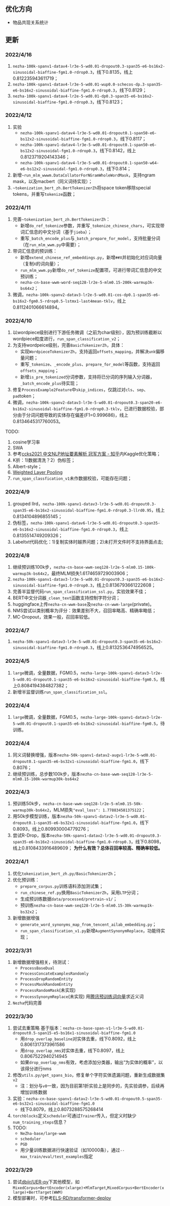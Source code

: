 ## 优化方向

- 物品共现关系统计

## 更新

### 2022/4/16
1. `nezha-100k-spanv1-datav4-lr3e-5-wd0.01-dropout0.3-span35-e6-bs16x2-sinusoidal-biaffine-fgm1.0-rdrop0.3`，线下0.8135，线上 0.812235943611719；
2. `nezha-100k-spanv1-datav4-lr3e-5-wd0.01-wup0.0-schecos-dp.3-span35-e6-bs16x2-sinusoidal-biaffine-fgm1.0-rdrop0.3`，线下0.8129；
3. `nezha-100k-spanv1-datav4-lr2e-5-wd0.01-dp0.3-span35-e6-bs16x2-sinusoidal-biaffine-fgm1.0-rdrop0.3`，线下0.8123；

### 2022/4/12
1. 实验
   - `nezha-100k-spanv1-datav4-lr3e-5-wd0.01-dropout0.1-span50-e6-bs12x2-sinusoidal-biaffine-fgm1.0-rdrop0.3`，线下0.8117；
   - `nezha-100k-spanv1-datav4-lr3e-5-wd0.01-dropout0.1-span50-e6-bs12x2-sinusoidal-fgm1.0-rdrop0.3`，线下0.8142，线上0.8123719204143346；
   - `nezha-100k-spanv1-datav4-lr3e-5-wd0.01-dropout0.1-span50-w64-e6-bs12x2-sinusoidal-fgm1.0-rdrop0.3`，线下0.814；
2. 新增`~run_mlm_wwwm.DataCollatorForNGramWholeWordMask`，支持ngram mask，以及macbert（同义词待实现）；
3. `~tokenization_bert_zh.BertTokenizerZh`将space token移除special tokens，并重写`tokenize`函数；

### 2022/4/11
1. 完善`~tokenization_bert_zh.BertTokenizerZh`：
   - 新增`do_ref_tokenize`参数，并重写`_tokenize_chinese_chars`，可实现带词汇信息的中文分词（基于`jieba`）；
   - 重写`_batch_encode_plus`与`_batch_prepare_for_model`，支持批量分词（在`run_mlm_wwm.py`中需要）；
2. 带词汇信息的预训练：
   - 新增`extend_chinese_ref_embeddings.py`，新增`##X`并初始化对应词向量（复制`X`的词向量）；
   - `run_mlm_wwm.py`新增`do_ref_tokenize`配置项，可进行带词汇信息的中文预训练；
   - `nezha-cn-base-wwm-word-seq128-lr2e-5-mlm0.15-200k-warmup3k-bs64x2`；
3. 微调，`nezha-100k-spanv2-datav3-lr2e-5-wd0.01-cos-dp0.1-span35-e6-bs16x2-fgm0.5-rdrop0.5-lstmx1-last4mean-tklv`，线上0.8112401066614894。

### 2022/4/10
1. 以wordpiece级别进行下游任务微调（之前为char级别），因为预训练截断以wordpiece粒度进行，`run_span_classification_v2`；
2. 为支持wordpeice级别，完善`BasicTokenizerZh`，具体：
   - 实现`WordpieceTokenizerZh`，支持返回`offsets_mapping`，并解决`unk`偏移量问题；
   - 重写`_tokenize`、`_encode_plus`、`prepare_for_model`等函数，支持返回`offsets_mapping`；
   - 新增`is_pre_tokenized`分词参数，支持将已分词的序列输入分词器，`_batch_encode_plus`待实现；
3. 修复`ProcessExample2Feature`中`skip_indices`，仅跳过对`cls`、`sep`、`pad`token；
4. 微调，`nezha-100k-spanv2-datav3-lr3e-5-wd0.01-dropout0.3-span20-e6-bs16x2-sinusoidal-biaffine-fgm1.0-rdrop0.3-tklv`，已进行数据校验，部分由于分词问题导致的实体存在偏差(F1=0.999686)，线上0.8134645317760053。

TODO:
1. cosine学习率
2. SWA
3. 参考[ccks2021 中文NLP地址要素解析 冠军方案 - 知乎](https://zhuanlan.zhihu.com/p/449676168)内Kaggle优化策略；
4. K折：1)数据清洗？2）伪标签；
5. Albert-style；
6. [Weighted Layer Pooling](https://www.kaggle.com/code/rhtsingh/utilizing-transformer-representations-efficiently/notebook)
7. `run_span_classfication_v1`未作数据校验，可能存在问题；

### 2022/4/9
1. grouped llrd，`nezha-100k-spanv1-datav3-lr3e-5-wd0.01-dropout0.3-span35-e6-bs16x2-sinusoidal-biaffine-fgm1.0-rdrop0.3-llrd0.95`，线上0.8134104896855145；
2. 伪标签，`nezha-100k-spanv1-datav6-lr3e-5-wd0.01-dropout0.3-span35-e6-bs16x2-sinusoidal-biaffine-fgm1.0-rdrop0.3`，线上0.8135514749209326；
3. Labeltxt代码优化：1)复制实体时越界问题；2)未打开文件时不支持界面点击;

### 2022/4/8
1. 继续预训练100k步，`nezha-cn-base-wwm-seq128-lr2e-5-mlm0.15-100k-warmup3k-bs64x2`，最终MLM损失1.6174659729003906；
2. `nezha-100k-spanv1-datav3-lr3e-5-wd0.01-dropout0.3-span35-e6-bs16x2-sinusoidal-biaffine-fgm1.0-rdrop0.3`，线上0.8136793661222608；
3. 完善半监督代码`run_span_classification_ssl.py`，实验效果不佳；
4. BERT中文分词器`_clean_text`函数支持控制字符分词；
5. huggingface上传`nezha-cn-wwm-base`及`nezha-cn-wwm-large`(private)。
6. NMS尝试以类别概率为评分：效果差别不大，召回率略高、精确率略低；
7. MC-Dropout，效果一般，召回率较低。

### 2022/4/7
1. `nezha-50k-spanv1-datav3-lr3e-5-wd0.01-dropout0.3-span35-e6-bs16x2-sinusoidal-biaffine-fgm1.0-rdrop0.3`，线上0.8132536474956525。

### 2022/4/5

1. `large`微调，全量数据，FGM0.5，`nezha-large-100k-spanv1-datav3-lr2e-5-wd0.01-dropout0.1-span35-e6-bs16x2-sinusoidal-biaffine-fgm0.5`，线上0.8084194384827382；
2. 新增半监督训练`run_span_classification_ssl`。

### 2022/4/4
1. `large`微调，全量数据，FGM0.5，`nezha-large-100k-spanv1-datav3-lr2e-5-wd0.01-dropout0.1-span35-e6-bs16x2-sinusoidal-biaffine-fgm0.5`，待训练。

### 2022/4/4
1. 同义词替换增强，版本`nezha-50k-spanv1-datav2-augv1-lr3e-5-wd0.01-dropout0.1-span35-e6-bs32x1-sinusoidal-biaffine-fgm1.0`，线下0.8076；
2. 继续预训练，总步数100k步，版本`nezha-cn-base-wwm-seq128-lr3e-5-mlm0.15-100k-warmup30k-bs64x2`

### 2022/4/3
1. 预训练50k步，`nezha-cn-base-wwm-seq128-lr2e-5-mlm0.15-50k-warmup30k-bs64x2`，MLM损失`"eval_loss": 1.778834581375122`；
2. 用50k步模型训练，版本`nezha-50k-spanv1-datav2-lr3e-5-wd0.01-dropout0.1-span35-e6-bs32x1-sinusoidal-biaffine-fgm1.0`，线下0.8093，线上0.809930004779276；
3. 尝试R-Drop，版本`nezha-50k-spanv1-datav2-lr3e-5-wd0.01-dropout0.3-span35-e6-bs16x2-sinusoidal-biaffine-fgm1.0-rdrop0.3`，线下0.8098，线上0.8108433916489609；
    **为什么有效？总体召回率较高、精确率较低。**

### 2022/4/1
1. 优化`tokenization_bert_zh.py/BasicTokenizerZh`；
2. 优化预训练：
    - `prepare_corpus.py`训练语料添加测试集；
    - `run_chinese_ref.py`换用`BasicTokenizerZh`，采用`LTP`分词；
    - 生成预训练数据`data/processed/pretrain-v1/`；
    - 预训练`nezha-cn-base-wwm-seq128-lr2e-5-mlm0.15-30k-warmup1k-bs32x2`；
3. 新增数据增强
    - `generate_word_synonyms_map_from_tencent_ailab_embedding.py`；
    - `run_span_classification_v1.py`新增`AugmentSynonymReplace`，功能待实现；

### 2022/3/31
1. 新增数据增强相关，待测试：
    - `ProcessBaseDual`
    - `ProcessConcateExamplesRandomly`
    - `ProcessDropRandomEntity`
    - `ProcessMaskRandomEntity`
    - `ProcessRandomMask`(未实现)
    - `ProcessSynonymReplace`(未实现)
        用[腾讯预训练词向量](https://ai.tencent.com/ailab/nlp/zh/embedding.html)求近义词
2. `Nezha`代码完善

### 2022/3/30

1. 尝试去重策略
    基于版本：`nezha-cn-base-span-v1-lr3e-5-wd0.01-dropout0.5-span15-e5-bs16x1-sinusoidal-biaffine-fgm1.0`
    - 用`drop_overlap_baseline`对实体去重，线下0.8092，线上0.8061317373961586
    - 用`drop_overlap_nms`对实体去重，线下0.8097，线上0.8067522940214945
    - 如果`drop_overlap_nms`有效，考虑添加分类器，输出“为实体的概率”，以该得分进行nms
2. 修改`utils.py/get_spans_bio`，修复单个字符实体遗漏问题，重新生成数据集`v2`
    - 注：划分与`v0`一致，因为目前第1折实验上是同步的，先实验调参，后续再增加训练数据
3. 实验：`nezha-cn-base-spanv1-datav2-lr3e-5-wd0.01-dropout0.5-span35-e6-bs32x1-sinusoidal-biaffine-fgm1.0`
    - 线下0.8079，线上0.8073288575268414
4. `torchblocks`定义`scheduler`可通过`Trainer`传入，但定义时缺少`num_training_steps`信息？
5. TODO: 
   - `NeZha-base/large-wwm`
   - `scheduler`
   - `PGD`
   - 用少量训练数据进行快速验证（如10000条），通过`--max_train/eval/test_examples`指定

### 2022/3/29
1. 尝试[dbiir/UER-py](https://github.com/dbiir/UER-py)下其他模型，如`MixedCorpus+BertEncoder(xlarge)+MlmTarget`,`MixedCorpus+BertEncoder(xlarge)+BertTarget(WWM)`
2. 模型部署时，可参考[ELS-RD/transformer-deploy](https://github.com/ELS-RD/transformer-deploy)
